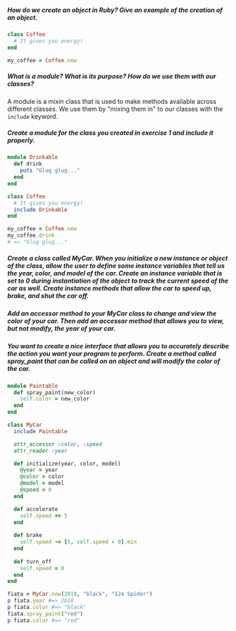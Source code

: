 ##### How do we create an object in Ruby? Give an example of the creation of an object.
```ruby
class Coffee
  # It gives you energy!
end

my_coffee = Coffee.new
```

##### What is a module? What is its purpose? How do we use them with our classes? 
A module is a mixin class that is used to make methods available across different classes. We use them by "mixing them in" to our classes with the `include` keyword.

##### Create a module for the class you created in exercise 1 and include it properly.
```ruby
module Drinkable
  def drink
    puts "Glug glug..."
  end
end

class Coffee
  # It gives you energy!
  include Drinkable
end

my_coffee = Coffee.new
my_coffee.drink
# => "Glug glug..."
```

##### Create a class called MyCar. When you initialize a new instance or object of the class, allow the user to define some instance variables that tell us the year, color, and model of the car. Create an instance variable that is set to 0 during instantiation of the object to track the current speed of the car as well. Create instance methods that allow the car to speed up, brake, and shut the car off.

##### Add an accessor method to your MyCar class to change and view the color of your car. Then add an accessor method that allows you to view, but not modify, the year of your car.


##### You want to create a nice interface that allows you to accurately describe the action you want your program to perform. Create a method called spray_paint that can be called on an object and will modify the color of the car.


```ruby
module Paintable
  def spray_paint(new_color)
    self.color = new_color
  end
end

class MyCar
  include Paintable

  attr_accessor :color, :speed
  attr_reader :year

  def initialize(year, color, model)
    @year = year
    @color = color
    @model = model
    @speed = 0
  end

  def accelerate
    self.speed += 5
  end
  
  def brake
    self.speed -= [5, self.speed - 0].min
  end
  
  def turn_off
    self.speed = 0
  end
end

fiata = MyCar.new(2018, "black", "124 Spider")
p fiata.year #=> 2018
p fiata.color #=> "black"
fiata.spray_paint("red")
p fiata.color #=> "red"
```
